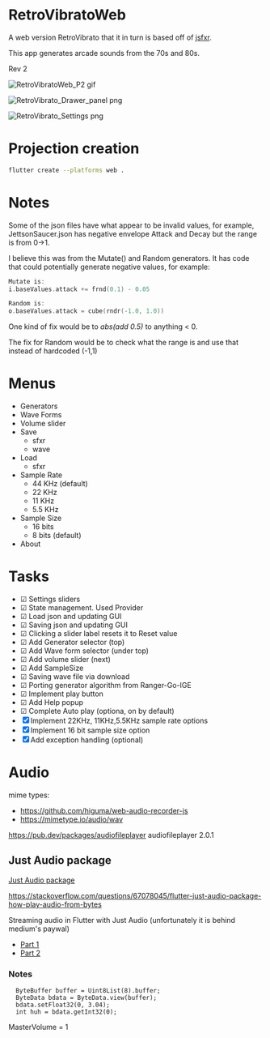 # RetroVibratoWeb
A web version RetroVibrato that it in turn is based off of [jsfxr](https://sfxr.me/).

This app generates arcade sounds from the 70s and 80s. 

Rev 2

![RetroVibratoWeb_P2 gif](retrovibratoweb_p2.gif)

![RetroVibrato_Drawer_panel png](RetroVibrato_Drawer_panel.png)

![RetroVibrato_Settings png](RetroVibrato_Settings.png)


# Projection creation
```sh
flutter create --platforms web .
```

# Notes
Some of the json files have what appear to be invalid values, for example, JettsonSaucer.json has negative envelope Attack and Decay but the range is from 0->1.

I believe this was from the Mutate() and Random generators. It has code that could potentially generate negative values, for example:
```go
Mutate is:
i.baseValues.attack += frnd(0.1) - 0.05

Random is:
o.baseValues.attack = cube(rndr(-1.0, 1.0))
```
One kind of fix would be to *abs(add 0.5)* to anything < 0.

The fix for Random would be to check what the range is and use that instead of hardcoded (-1,1)

# Menus
- Generators
- Wave Forms
- Volume slider
- Save
    - sfxr
    - wave
- Load
    - sfxr
- Sample Rate
    - 44 KHz (default)
    - 22 KHz
    - 11 KHz
    - 5.5 KHz
- Sample Size
    - 16 bits
    - 8 bits (default)
- About

# Tasks
- ☑ Settings sliders
- ☑ State management. Used Provider
- ☑ Load json and updating GUI
- ☑ Saving json and updating GUI
- ☑ Clicking a slider label resets it to Reset value
- ☑ Add Generator selector (top)
- ☑ Add Wave form selector (under top)
- ☑ Add volume slider (next)
- ☑ Add SampleSize 
- ☑ Saving wave file via download
- ☑ Porting generator algorithm from Ranger-Go-IGE
- ☑ Implement play button
- ☑ Add Help popup
- ☑ Complete Auto play (optiona, on by default)
- ☒ Implement 22KHz, 11KHz,5.5KHz sample rate options
- ☒ Implement 16 bit sample size option
- ☒ Add exception handling (optional)

# Audio
mime types:
- https://github.com/higuma/web-audio-recorder-js
- https://mimetype.io/audio/wav

https://pub.dev/packages/audiofileplayer
audiofileplayer 2.0.1


## Just Audio package
[Just Audio package](https://pub.dev/documentation/just_audio/latest/)

https://stackoverflow.com/questions/67078045/flutter-just-audio-package-how-play-audio-from-bytes

Streaming audio in Flutter with Just Audio (unfortunately it is behind medium's paywal)
- [Part 1](https://suragch.medium.com/playing-short-audio-clips-in-flutter-with-just-audio-3c80eb7eb6ea)
- [Part 2](https://suragch.medium.com/steaming-audio-in-flutter-with-just-audio-7435fcf672bf)

### Notes
```
  ByteBuffer buffer = Uint8List(8).buffer;
  ByteData bdata = ByteData.view(buffer);
  bdata.setFloat32(0, 3.04);
  int huh = bdata.getInt32(0);
```
MasterVolume = 1
